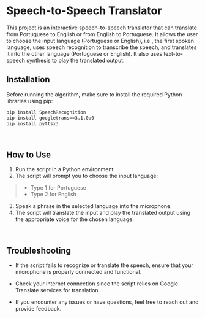 # Speech-to-Speech Translator

This project is an interactive speech-to-speech translator that can translate from Portuguese to English or from English to Portuguese. It allows the user to choose the input language (Portuguese or English), i.e., the first spoken language, uses speech recognition to transcribe the speech, and translates it into the other language (Portuguese or English). It also uses text-to-speech synthesis to play the translated output.

## Installation

Before running the algorithm, make sure to install the required Python libraries using pip:

```bash
pip install SpeechRecognition
pip install googletrans==3.1.0a0
pip install pyttsx3
````
<br>

## How to Use
1. Run the script in a Python environment.
2. The script will prompt you to choose the input language:
> * Type 1 for Portuguese
> * Type 2 for English
3. Speak a phrase in the selected language into the microphone.
4. The script will translate the input and play the translated output using the appropriate voice for the chosen language.

<br>

## Troubleshooting
* If the script fails to recognize or translate the speech, ensure that your microphone is properly connected and functional.

* Check your internet connection since the script relies on Google Translate services for translation.

* If you encounter any issues or have questions, feel free to reach out and provide feedback.
